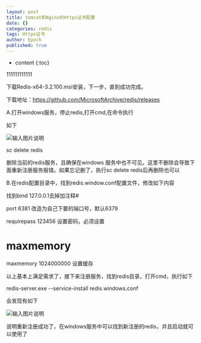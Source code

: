 ```yaml
---
layout: post
title: tomcat和Nginx的Https证书配置
date: {}
categories: redis
tags: Https证书
author: Epoch
published: true
---
```


* content
{:toc}

111111111111

下载Redis-x64-3.2.100.msi安装，下一步，直到成功完成。

下载地址：https://github.com/MicrosoftArchive/redis/releases

A.打开windows服务，停止redis,打开cmd,在命令执行

如下

![输入图片说明](https://images.gitee.com/uploads/images/2018/1009/093537_a0f91776_626204.png "屏幕截图.png")

sc delete redis

删除当前的redis服务，且确保在windows 服务中也不可见。这里不删除会导致下面重新注册服务报错。如果忘记删了，执行sc delete redis后再删除也可以

B.在redis配置目录中，找到redis.window.conf配置文件，修改如下内容

找到bind 127.0.0.1去掉加注释#

port 6381  改造为自己下要的端口号，默认6379

requirepass 123456 设置密码，必须设置

# maxmemory <bytes>

maxmemory 1024000000  设置缓存

以上基本上满足需求了，接下来注册服务，找到redis目录，打开cmd，执行如下

redis-server.exe --service-install redis.windows.conf

会发现有如下

![输入图片说明](https://images.gitee.com/uploads/images/2018/0921/102856_312e1326_626204.png "屏幕截图.png")

说明重新注册成功了，在windows服务中可以找到新注册的redis，并且启动就可以使用了
